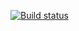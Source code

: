 [![Build status](https://ci.appveyor.com/api/projects/status/fli8ud2c6wvlnurv?svg=true)](https://ci.appveyor.com/project/Cetale175/rest1-2)
